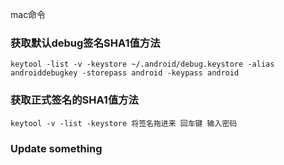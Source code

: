 mac命令

### 获取默认debug签名SHA1值方法

	keytool -list -v -keystore ~/.android/debug.keystore -alias androiddebugkey -storepass android -keypass android  

### 获取正式签名的SHA1值方法  

    keytool -v -list -keystore 将签名拖进来 回车键 输入密码  

### Update something  
